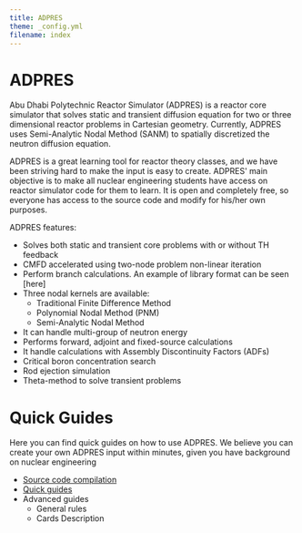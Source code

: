 ```yaml
---
title: ADPRES
theme: _config.yml
filename: index
---
```


# ADPRES

Abu Dhabi Polytechnic Reactor Simulator (ADPRES) is a reactor core simulator that solves static and transient diffusion equation for two or three dimensional reactor problems in Cartesian geometry. Currently, ADPRES uses Semi-Analytic Nodal Method (SANM) to spatially discretized the neutron diffusion equation.

ADPRES is a great learning tool for reactor theory classes, and we have been striving hard to make the input is easy to create. ADPRES' main objective is to make all nuclear engineering students have access on reactor simulator code for them to learn. It is open and completely free, so everyone has access to the source code and modify for his/her own purposes.

ADPRES features:
* Solves both static and transient core problems with or without TH feedback
* CMFD accelerated using two-node problem non-linear iteration
* Perform branch calculations. An example of library format can be seen [here]
* Three nodal kernels are available:
  * Traditional Finite Difference Method
  * Polynomial Nodal Method (PNM)
  * Semi-Analytic Nodal Method
* It can handle multi-group of neutron energy
* Performs forward, adjoint and fixed-source calculations
* It handle calculations with Assembly Discontinuity Factors (ADFs)
* Critical boron concentration search
* Rod ejection simulation
* Theta-method to solve transient problems

# Quick Guides

Here you can find quick guides on how to use ADPRES. We believe you can create your own ADPRES input within minutes, given you have background on nuclear engineering

* [Source code compilation](https://imronuke.github.io/ADPRES/install)
* [Quick guides](https://imronuke.github.io/ADPRES/quick-guides)
* Advanced guides
  * General rules
  * Cards Description
